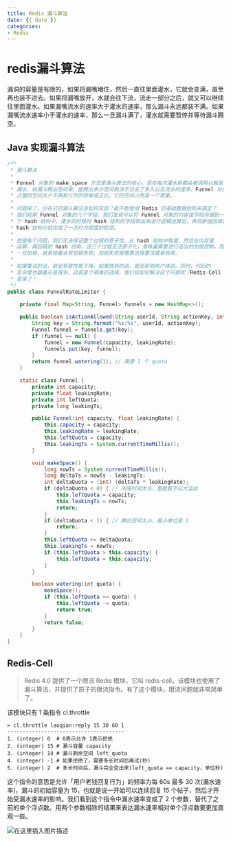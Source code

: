 ```yaml
---
title: Redis 漏斗算法
date: {{ date }}
categories:
- Redis
---
```


# redis漏斗算法

漏洞的容量是有限的，如果将漏嘴堵住，然后一直往里面灌水，它就会变满，直至再也装不进去。如果将漏嘴放开，水就会往下流，流走一部分之后，就又可以继续往里面灌水。如果漏嘴流水的速率大于灌水的速率，那么漏斗永远都装不满。如果漏嘴流水速率小于灌水的速率，那么一旦漏斗满了，灌水就需要暂停并等待漏斗腾空。

## Java 实现漏斗算法

```java
/**
 * 漏斗算法
 *
 * Funnel 对象的 make_space 方法是漏斗算法的核心，其在每次灌水前都会被调用以触发
 * 漏水，给漏斗腾出空间来。能腾出多少空间取决于过去了多久以及流水的速率。Funnel 对象
 * 占据的空间大小不再和行为的频率成正比，它的空间占用是一个常量。
 *
 * 问题来了，分布式的漏斗算法该如何实现？能不能使用 Redis 的基础数据结构来搞定？
 * 我们观察 Funnel 对象的几个字段，我们发现可以将 Funnel 对象的内容按字段存储到一
 * 个 hash 结构中，灌水的时候将 hash 结构的字段取出来进行逻辑运算后，再将新值回填到
 * hash 结构中就完成了一次行为频度的检测。
 *
 * 但是有个问题，我们无法保证整个过程的原子性。从 hash 结构中取值，然后在内存里
 * 运算，再回填到 hash 结构，这三个过程无法原子化，意味着需要进行适当的加锁控制。而
 * 一旦加锁，就意味着会有加锁失败，加锁失败就需要选择重试或者放弃。
 *
 * 如果重试的话，就会导致性能下降。如果放弃的话，就会影响用户体验。同时，代码的
 * 复杂度也跟着升高很多。这真是个艰难的选择，我们该如何解决这个问题呢？Redis-Cell 救
 * 星来了！
 */
public class FunnelRateLimiter {
    
    private final Map<String, Funnel> funnels = new HashMap<>();

    public boolean isActionAllowed(String userId, String actionKey, int capacity, float leakingRate) {
        String key = String.format("%s:%s", userId, actionKey);
        Funnel funnel = funnels.get(key);
        if (funnel == null) {
            funnel = new Funnel(capacity, leakingRate);
            funnels.put(key, funnel);
        }
        return funnel.watering(1); // 需要 1 个 quota
    }

    static class Funnel {
        private int capacity;
        private float leakingRate;
        private int leftQuota;
        private long leakingTs;

        public Funnel(int capacity, float leakingRate) {
            this.capacity = capacity;
            this.leakingRate = leakingRate;
            this.leftQuota = capacity;
            this.leakingTs = System.currentTimeMillis();
        }

        void makeSpace() {
            long nowTs = System.currentTimeMillis();
            long deltaTs = nowTs - leakingTs;
            int deltaQuota = (int) (deltaTs * leakingRate);
            if (deltaQuota < 0) { // 间隔时间太长，整数数字过大溢出
                this.leftQuota = capacity;
                this.leakingTs = nowTs;
                return;
            }
            if (deltaQuota < 1) { // 腾出空间太小，最小单位是 1
                return;
            }
            this.leftQuota += deltaQuota;
            this.leakingTs = nowTs;
            if (this.leftQuota > this.capacity) {
                this.leftQuota = this.capacity;
            }
        }

        boolean watering(int quota) {
            makeSpace();
            if (this.leftQuota >= quota) {
                this.leftQuota -= quota;
                return true;
            }
            return false;
        }
    }
}
```

## Redis-Cell

> Redis 4.0 提供了一个限流 Redis 模块，它叫 redis-cell。该模块也使用了漏斗算法，并提供了原子的限流指令。有了这个模块，限流问题就非常简单了。

该模块只有 1 条指令 cl.throttle

```shell
> cl.throttle laoqian:reply 15 30 60 1
--------------------------------------
1. (integer) 0	# 0表示允许 1表示拒绝
2. (integer) 15 # 漏斗容量 capacity
3. (integer) 14 # 漏斗剩余空间 left_quota
4. (integer) -1 # 如果拒绝了，需要多长时间后再试(秒)
5. (integer) 2	# 多长时间后，漏斗完全空出来(left_quota == capacity，单位秒)
```

这个指令的意思是允许「用户老钱回复行为」的频率为每 60s 最多 30 次(漏水速率)，漏斗的初始容量为 15，也就是说一开始可以连续回复 15 个帖子，然后才开始受漏水速率的影响。我们看到这个指令中漏水速率变成了 2 个参数，替代了之前的单个浮点数。用两个参数相除的结果来表达漏水速率相对单个浮点数要更加直观一些。

![在这里插入图片描述](https://img-blog.csdnimg.cn/20210205164104345.png?x-oss-process=image/watermark,type_ZmFuZ3poZW5naGVpdGk,shadow_10,text_aHR0cHM6Ly9ibG9nLmNzZG4ubmV0L3dlaXhpbl80MjEwMzAyNg==,size_16,color_FFFFFF,t_70)